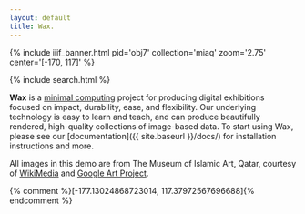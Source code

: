 ```yaml
---
layout: default
title: Wax.
---
```

{% include iiif_banner.html pid='obj7' collection='miaq' zoom='2.75' center='[-170, 117]' %}

{% include search.html %}

__Wax__ is a [minimal computing](http://go-dh.github.io/mincomp/) project for producing digital exhibitions focused on impact, durability, ease, and flexibility. Our underlying technology is easy to learn and teach, and can produce beautifully rendered, high-quality collections of image-based data. To start using Wax, please see our [documentation]({{ site.baseurl }}/docs/) for installation instructions and more.

All images in this demo are from The Museum of Islamic Art, Qatar, courtesy of [WikiMedia](https://commons.wikimedia.org/wiki/Category:Google_Art_Project_works_in_The_Museum_of_Islamic_Art,_Qatar) and [Google Art Project](https://www.google.com/culturalinstitute/about/artproject/).

{% comment %}[-177.13024868723014, 117.37972567696688]{% endcomment %}
